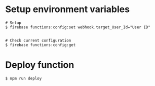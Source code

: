# Setup environment variables

``` console
# Setup
$ firebase functions:config:set webhook.target_User_Id="User ID"


# Check current configuration
$ firebase functions:config:get
```

# Deploy function

``` console
$ npm run deploy
```
